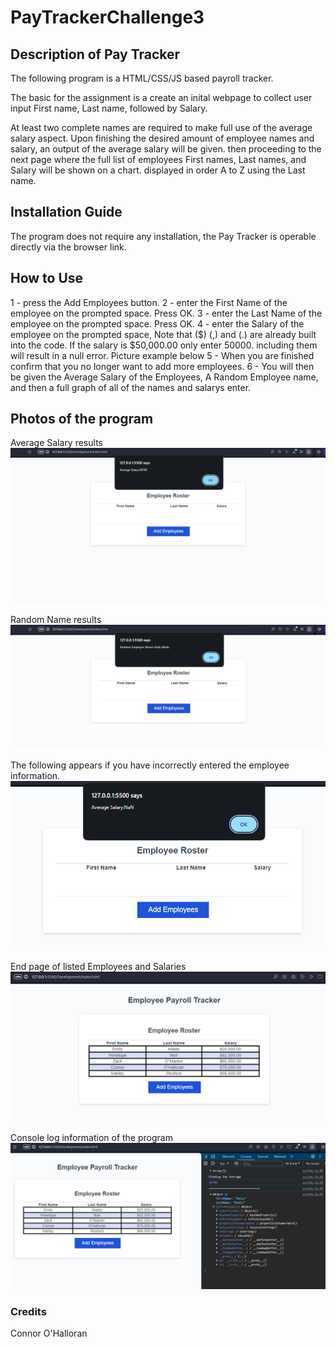 # PayTrackerChallenge3
## Description of Pay Tracker
The following program is a HTML/CSS/JS based payroll tracker.

The basic for the assignment is a create an inital webpage to collect user input First name, Last name, followed by Salary.

At least two complete names are required to make full use of the average salary aspect. Upon finishing the desired amount of employee names and salary, an output of the average salary will be given. then proceeding to the next page where the full list of employees First names, Last names, and Salary will be shown on a chart. displayed in order A to Z using the Last name.

## Installation Guide
The program does not require any installation, the Pay Tracker is operable directly via the browser link.

## How to Use
1 - press the Add Employees button.
2 - enter the First Name of the employee on the prompted space. Press OK.
3 - enter the Last Name of the employee on the prompted space. Press OK.
4 - enter the Salary of the employee on the prompted space, Note that ($) (,) and (.) are already built into the code. If the salary is $50,000.00 only enter 50000. including them will result in a null error. Picture example below
5 - When you are finished confirm that you no longer want to add more employees.
6 - You will then be given the Average Salary of the Employees, A Random Employee name, and then a full graph of all of the names and salarys enter.

## Photos of the program
Average Salary results
![alt text](Development/Assets/AverageSalary.png)

Random Name results
![alt text](Development/Assets/RandomName.png)

The following appears if you have incorrectly entered the employee information.
![alt text](Development/Assets/ErrorResults.png)

End page of listed Employees and Salaries
![alt text](Development/Assets/Payrollresults.png)

Console log information of the program
![alt text](Development/Assets/PayrollresultsConsole.png)

### Credits
Connor O'Halloran